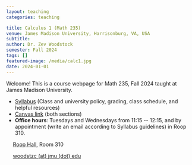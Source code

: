 ```yaml
---
layout: teaching 
categories: teaching

title: Calculus 1 (Math 235)
venue: James Madison University, Harrisonburg, VA, USA
subtitle: 
author: Dr. Zev Woodstock
semester: Fall 2024
tags: []
featured-image: /media/calc1.jpg
date: 2024-01-01
---
```


Welcome! This is a course webpage for Math 235, Fall 2024 taught at
James Madison University. 

<ul>
<li>
 <a href="/media/calc235/syllabus.pdf">Syllabus</a>
(Class and university policy, grading, class schedule, and helpful
resources)
</li>
<li>
 <a href="https://canvas.jmu.edu/courses/2038408">Canvas link</a>
(both sections)
</li>
<li>
<b> Office hours</b>: Tuesdays and Wednesdays from 11:15 -- 12:15,
and by appointment (write an email according to Syllabus
guidelines) in Roop 310.
</li>
</ul>
<p class="entry-title">
		<i class="fa fa-university"></i> &emsp;
	<a href="https://map.jmu.edu/?id=1869#!m/592737?share">
            Roop Hall</a>, Room 310 <br>
</p>
<p class="entry-title">
       	<i class="fa fa-envelope"></i> &emsp;
       	<a href="mailto:woodstzc@jmu.edu">
       	woodstzc (at) jmu (dot) edu
       	</a>
</p>

